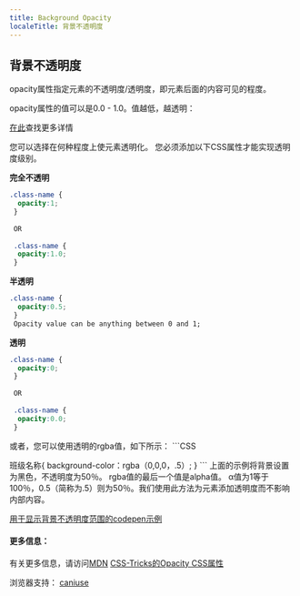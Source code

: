 ```yaml
---
title: Background Opacity
localeTitle: 背景不透明度
---
```

## 背景不透明度

opacity属性指定元素的不透明度/透明度，即元素后面的内容可见的程度。

opacity属性的值可以是0.0 - 1.0。值越低，越透明：

[在此](https://www.w3schools.com/css/css_image_transparency.asp)查找更多详情

您可以选择在何种程度上使元素透明化。 您必须添加以下CSS属性才能实现透明度级别。

**完全不透明**

```css
.class-name { 
  opacity:1; 
 } 
 
 OR 
 
 .class-name { 
  opacity:1.0; 
 } 
```

**半透明**

```css
.class-name { 
  opacity:0.5; 
 } 
 Opacity value can be anything between 0 and 1; 
```

**透明**

```css
.class-name { 
  opacity:0; 
 } 
 
 OR 
 
 .class-name { 
  opacity:0.0; 
 } 
```

或者，您可以使用透明的rgba值，如下所示： \`\`\`CSS

班级名称{ background-color：rgba（0,0,0，.5）; } \`\`\` 上面的示例将背景设置为黑色，不透明度为50％。 rgba值的最后一个值是alpha值。 α值为1等于100％，0.5（简称为.5）则为50％。我们使用此方法为元素添加透明度而不影响内部内容。

[用于显示背景不透明度范围的codepen示例](https://codepen.io/lvcoulter/full/dVrwmK/)

#### 更多信息：

有关更多信息，请访问[MDN](https://developer.mozilla.org/en-US/docs/Web/CSS/opacity) [CSS-Tricks的Opacity CSS属性](https://css-tricks.com/almanac/properties/o/opacity/)

浏览器支持： [caniuse](https://caniuse.com/#search=opacity)

